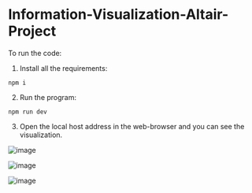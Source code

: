 # Information-Visualization-Altair-Project

To run the code:
1) Install all the requirements:
```
npm i
```
2) Run the program:
```
npm run dev
```
3) Open the local host address in the web-browser and you can see the visualization.

![image](https://github.com/user-attachments/assets/5912911b-ac8d-41ed-8425-ee7be8cf5540)

![image](https://github.com/user-attachments/assets/925b0099-496e-4ed0-9c14-5ffb2506d319)

![image](https://github.com/user-attachments/assets/dfc84921-c648-443d-87b5-669f6117b51c)


